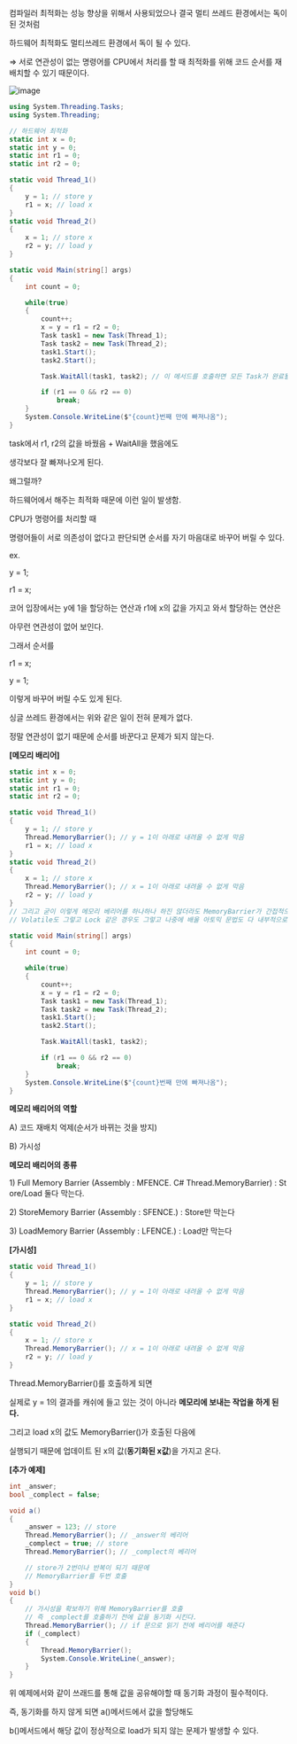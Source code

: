 컴파일러 최적화는 성능 향상을 위해서 사용되었으나 결국 멀티 쓰레드 환경에서는 독이 된 것처럼

하드웨어 최적화도 멀티쓰레드 환경에서 독이 될 수 있다.

⇒ 서로 연관성이 없는 명령어를 CPU에서 처리를 할 때 최적화를 위해 코드 순서를 재배치할 수 있기 때문이다.

![image](https://user-images.githubusercontent.com/75019048/155989773-5be7db59-f3b9-4dd3-b64c-dbf180717f18.png)

```csharp
using System.Threading.Tasks;
using System.Threading;

// 하드웨어 최적화
static int x = 0;
static int y = 0;
static int r1 = 0;
static int r2 = 0;

static void Thread_1()
{
    y = 1; // store y
    r1 = x; // load x
}
static void Thread_2()
{
    x = 1; // store x
    r2 = y; // load y
}

static void Main(string[] args)
{
    int count = 0;

    while(true)
    {
        count++;
        x = y = r1 = r2 = 0;
        Task task1 = new Task(Thread_1);
        Task task2 = new Task(Thread_2);
        task1.Start();
        task2.Start();

        Task.WaitAll(task1, task2); // 이 메서드를 호출하면 모든 Task가 완료될 때까지 현재 스레드가 기다림 (block).

        if (r1 == 0 && r2 == 0)
            break;
    }
    System.Console.WriteLine($"{count}번째 만에 빠져나옴");
}
```

task에서 r1, r2의 값을 바꿨음 + WaitAll을 했음에도

생각보다 잘 빠져나오게 된다.

왜그럴까?

하드웨어에서 해주는 최적화 때문에 이런 일이 발생함.

CPU가 명령어를 처리할 때

명령어들이 서로 의존성이 없다고 판단되면 순서를 자기 마음대로 바꾸어 버릴 수 있다.

ex.

y = 1;

r1 = x;

코어 입장에서는 y에 1을 할당하는 연산과 r1에 x의 값을 가지고 와서 할당하는 연산은

아무런 연관성이 없어 보인다.

그래서 순서를

r1 = x;

y = 1;

이렇게 바꾸어 버릴 수도 있게 된다.

싱글 쓰레드 환경에서는 위와 같은 일이 전혀 문제가 없다.

정말 연관성이 없기 때문에 순서를 바꾼다고 문제가 되지 않는다.

**[메모리 배리어]**

```csharp
static int x = 0;
static int y = 0;
static int r1 = 0;
static int r2 = 0;

static void Thread_1()
{
    y = 1; // store y
    Thread.MemoryBarrier(); // y = 1이 아래로 내려올 수 없게 막음
    r1 = x; // load x
}
static void Thread_2()
{
    x = 1; // store x
    Thread.MemoryBarrier(); // x = 1이 아래로 내려올 수 없게 막음
    r2 = y; // load y
}
// 그리고 굳이 이렇게 메모리 베리어를 하나하나 하진 않더라도 MemoryBarrier가 간접적으로 들어가 있는것들이 많다.
// Volatile도 그렇고 Lock 같은 경우도 그렇고 나중에 배울 아토믹 문법도 다 내부적으로 메모리 베리어가 구현이되어있다.

static void Main(string[] args)
{
    int count = 0;

    while(true)
    {
        count++;
        x = y = r1 = r2 = 0;
        Task task1 = new Task(Thread_1);
        Task task2 = new Task(Thread_2);
        task1.Start();
        task2.Start();

        Task.WaitAll(task1, task2);

        if (r1 == 0 && r2 == 0)
            break;
    }
    System.Console.WriteLine($"{count}번째 만에 빠져나옴");
}
```

**메모리 배리어의 역할**

A) 코드 재배치 억제(순서가 바뀌는 것을 방지)

B) 가시성

**메모리 배리어의 종류**

1) Full Memory Barrier (Assembly : MFENCE. C# Thread.MemoryBarrier) : Store/Load 둘다 막는다.

2) StoreMemory Barrier (Assembly : SFENCE.) : Store만 막는다

3) LoadMemory Barrier (Assembly : LFENCE.) : Load만 막는다

**[가시성]**

```csharp
static void Thread_1()
{
    y = 1; // store y
    Thread.MemoryBarrier(); // y = 1이 아래로 내려올 수 없게 막음
    r1 = x; // load x
}

static void Thread_2()
{
    x = 1; // store x
    Thread.MemoryBarrier(); // x = 1이 아래로 내려올 수 없게 막음
    r2 = y; // load y
}
```

Thread.MemoryBarrier()를 호출하게 되면

실제로 y = 1의 결과를 캐쉬에 들고 있는 것이 아니라 **메모리에 보내는 작업을 하게 된다.**

그리고 load x의 값도 MemoryBarrier()가 호출된 다음에

실행되기 때문에 업데이트 된 x의 값(**동기화된 x값**)을 가지고 온다.

**[추가 예제]**

```csharp
int _answer;
bool _complect = false;

void a()
{
    _answer = 123; // store
    Thread.MemoryBarrier(); // _answer의 베리어
    _complect = true; // store
    Thread.MemoryBarrier(); // _complect의 베리어

    // store가 2번이나 반복이 되기 때문에
    // MemoryBarrier를 두번 호출
}
void b()
{
    // 가시성을 확보하기 위해 MemoryBarrier를 호출 
    // 즉 _complect를 호출하기 전에 값을 동기화 시킨다.
    Thread.MemoryBarrier(); // if 문으로 읽기 전에 베리어를 해준다
    if (_complect) 
    {
        Thread.MemoryBarrier();
        System.Console.WriteLine(_answer);
    }
}
```

위 예제에서와 같이 쓰래드를 통해 값을 공유해야할 때 동기화 과정이 필수적이다.

즉, 동기화를 하지 않게 되면 a()메서드에서 값을 할당해도

b()메서드에서 해당 값이 정상적으로 load가 되지 않는 문제가 발생할 수 있다.

